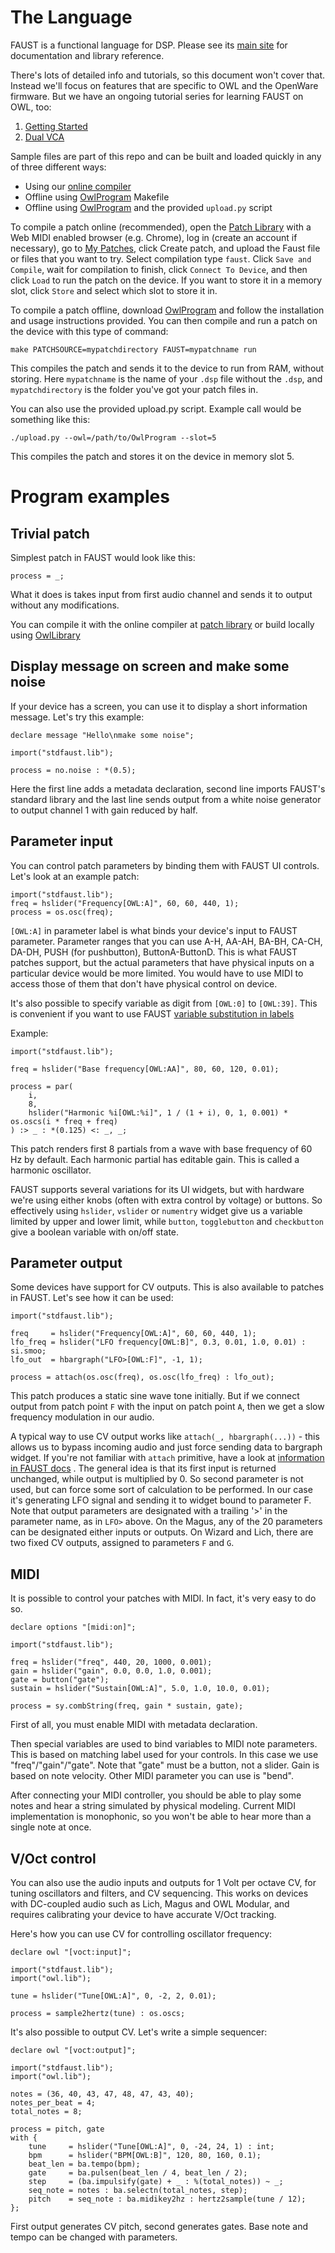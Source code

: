 # The Language

FAUST is a functional language for DSP. Please see its [main site](https://faust.grame.fr/) for documentation and library reference.

There's lots of detailed info and tutorials, so this document won't cover that. Instead we'll focus on features that are specific to OWL and the OpenWare firmware. But we have an ongoing tutorial series for learning FAUST on OWL, too:

 1. [Getting Started](Tutorial/01_GettingStarted)
 2. [Dual VCA](Tutorial/02_DualVCA)

Sample files are part of this repo and can be built and loaded quickly in any of three different ways:
 - Using our [online compiler](https://www.rebeltech.org/patch-library/patches/my-patches/)
 - Offline using [OwlProgram](https://github.com/pingdynasty/OwlProgram) Makefile
 - Offline using [OwlProgram](https://github.com/pingdynasty/OwlProgram) and the provided `upload.py` script

To compile a patch online (recommended), open the [Patch Library](https://www.rebeltech.org/patch-library/) with a Web MIDI enabled browser (e.g. Chrome), log in (create an account if necessary), go to [My Patches](https://www.rebeltech.org/patch-library/patches/my-patches/), click Create patch, and upload the Faust file or files that you want to try. Select compilation type `faust`. Click `Save and Compile`, wait for compilation to finish, click `Connect To Device`, and then click `Load` to run the patch on the device. If you want to store it in a memory slot, click `Store` and select which slot to store it in.

To compile a patch offline, download [OwlProgram](https://github.com/pingdynasty/OwlProgram) and follow the installation and usage instructions provided. You can then compile and run a patch on the device with this type of command:

```
make PATCHSOURCE=mypatchdirectory FAUST=mypatchname run
```

This compiles the patch and sends it to the device to run from RAM, without storing. Here `mypatchname` is the name of your `.dsp` file without the `.dsp`, and `mypatchdirectory` is the folder you've got your patch files in.

You can also use the provided upload.py script. Example call would be something like this:

```
./upload.py --owl=/path/to/OwlProgram --slot=5
```

This compiles the patch and stores it on the device in memory slot 5.


# Program examples

## Trivial patch

Simplest patch in FAUST would look like this:

```
process = _;
```

What it does is takes input from first audio channel and sends it to output without any modifications.

You can compile it with the online compiler at [patch library](https://www.rebeltech.org/patch-library) or build locally using [OwlLibrary](https://github.com/pingdynasty/OwlProgram)


## Display message on screen and make some noise

If your device has a screen, you can use it to display a short information message. Let's try this example:

```
declare message "Hello\nmake some noise";

import("stdfaust.lib");

process = no.noise : *(0.5);
```

Here the first line adds a metadata declaration, second line imports FAUST's standard library and the last line sends output from a white noise generator to output channel 1 with gain reduced by half.


## Parameter input

You can control patch parameters by binding them with FAUST UI controls. Let's look at an example patch:

```
import("stdfaust.lib");
freq = hslider("Frequency[OWL:A]", 60, 60, 440, 1);
process = os.osc(freq);
```

``[OWL:A]`` in parameter label is what binds your device's input to FAUST parameter. Parameter ranges that you can use A-H, AA-AH, BA-BH, CA-CH, DA-DH, PUSH (for pushbutton), ButtonA-ButtonD. This is what FAUST patches support, but the actual parameters that have physical inputs on a particular device would be more limited. You would have to use MIDI to access those of them that don't have physical control on device.

It's also possible to specify variable as digit from ``[OWL:0]`` to ``[OWL:39]``. This is convenient if you want to use FAUST [variable substitution in labels](https://faustdoc.grame.fr/manual/syntax/#variable-parts-of-a-label)

Example:

```
import("stdfaust.lib");

freq = hslider("Base frequency[OWL:AA]", 80, 60, 120, 0.01);

process = par(
    i,
    8, 
    hslider("Harmonic %i[OWL:%i]", 1 / (1 + i), 0, 1, 0.001) * os.oscs(i * freq + freq)
) :> _ : *(0.125) <: _, _;
```

This patch renders first 8 partials from a wave with base frequency of 60 Hz by default. Each harmonic partial has editable gain. This is called a harmonic oscillator.

FAUST supports several variations for its UI widgets, but with hardware we're using either knobs (often with extra control by voltage) or buttons. So effectively using ``hslider``, ``vslider`` or ``numentry`` widget give us a variable limited by upper and lower limit, while ``button``, ``togglebutton`` and ``checkbutton`` give a boolean variable with on/off state. 


## Parameter output

Some devices have support for CV outputs. This is also available to patches in FAUST. Let's see how it can be used:

```
import("stdfaust.lib");

freq     = hslider("Frequency[OWL:A]", 60, 60, 440, 1);
lfo_freq = hslider("LFO frequency[OWL:B]", 0.3, 0.01, 1.0, 0.01) : si.smoo;
lfo_out  = hbargraph("LFO>[OWL:F]", -1, 1);

process = attach(os.osc(freq), os.osc(lfo_freq) : lfo_out);
```

This patch produces a static sine wave tone initially. But if we connect output from patch point `F` with the input on patch point `A`, then we get a slow frequency modulation in our audio.

A typical way to use CV output works like ``attach(_, hbargraph(...))`` - this allows us to bypass incoming audio and just force sending data to bargraph widget. If you're not familiar with ``attach`` primitive, have a look at [information in FAUST docs](https://faustdoc.grame.fr/manual/syntax/#attach-primitive) . The general idea is that its first input is returned unchanged, while output is multiplied by 0. So second parameter is not used, but can force some sort of calculation to be performed. In our case it's generating LFO signal and sending it to widget bound to parameter F.
Note that output parameters are designated with a trailing '>' in the parameter name, as in `LFO>` above. On the Magus, any of the 20 parameters can be designated either inputs or outputs. On Wizard and Lich, there are two fixed CV outputs, assigned to parameters `F` and `G`.


## MIDI

It is possible to control your patches with MIDI. In fact, it's very easy to do so.

```
declare options "[midi:on]";

import("stdfaust.lib");

freq = hslider("freq", 440, 20, 1000, 0.001);
gain = hslider("gain", 0.0, 0.0, 1.0, 0.001);
gate = button("gate");
sustain = hslider("Sustain[OWL:A]", 5.0, 1.0, 10.0, 0.01);

process = sy.combString(freq, gain * sustain, gate);
```

First of all, you must enable MIDI with metadata declaration.

Then special variables are used to bind variables to MIDI note parameters. This is based on matching label used for your controls. In this case we use "freq"/"gain"/"gate". Note that "gate" must be a button, not a slider. Gain is based on note velocity. Other MIDI parameter you can use is "bend".

After connecting your MIDI controller, you should be able to play some notes and hear a string simulated by physical modeling. Current MIDI implementation is monophonic, so you won't be able to hear more than a single note at once.

## V/Oct control

You can also use the audio inputs and outputs for 1 Volt per octave CV, for tuning oscillators and filters, and CV sequencing. This works on devices with DC-coupled audio such as Lich, Magus and OWL Modular, and requires calibrating your device to have accurate V/Oct tracking.

Here's how you can use CV for controlling oscillator frequency:

```
declare owl "[voct:input]";

import("stdfaust.lib");
import("owl.lib");

tune = hslider("Tune[OWL:A]", 0, -2, 2, 0.01);

process = sample2hertz(tune) : os.oscs;
```

It's also possible to output CV.
Let's write a simple sequencer:

```
declare owl "[voct:output]";

import("stdfaust.lib");
import("owl.lib");

notes = (36, 40, 43, 47, 48, 47, 43, 40);
notes_per_beat = 4;
total_notes = 8;

process = pitch, gate
with {
    tune     = hslider("Tune[OWL:A]", 0, -24, 24, 1) : int;
    bpm      = hslider("BPM[OWL:B]", 120, 80, 160, 0.1);
    beat_len = ba.tempo(bpm);
    gate     = ba.pulsen(beat_len / 4, beat_len / 2);
    step     = (ba.impulsify(gate) + _ : %(total_notes)) ~ _;
    seq_note = notes : ba.selectn(total_notes, step);
    pitch    = seq_note : ba.midikey2hz : hertz2sample(tune / 12);
};
```

First output generates CV pitch, second generates gates. Base note and tempo can be changed with parameters.
